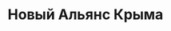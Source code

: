 --- 
title: "Новый Альянс Крыма" 
site: "www.new-alliance.com.ua" 
town: "Симферополь" 
tel: ["(0652) 70-20-50"] 
address: "Россия, Республика Крым, г. Симферополь, ул. Красноармейская 86" 
mail: "newalians2008@yandex.ru" 
--- 